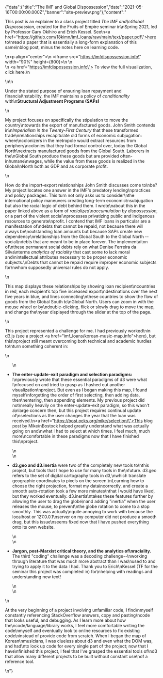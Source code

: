 {"data":{"title":"The IMF and Global Dispossession","date":"2021-05-16T00:00:00.000Z","banner":"site-preview.png"},"content":"<p>This post is an explainer to a class project titled <em>The IMF and\nGlobal Dispossession,</em> created for the Fruits of Empire seminar in\nSpring 2021, led by Professor Gary Okihiro and Erich Kessel. See\n<a href=\"https://github.com/18kimn/imf_loans/raw/main/text/paper.pdf\">here</a> to\nread a paper that is essentially a long-form explanation of this same\nblog post, minus the notes here on learning code.</p>\n<p align=\"center\">\n  <iframe src=\"https://imfdispossession.info\" width=\"90%\" height={800}>\n  </iframe>\n  <br />\n  <a href=\"https://imfdispossession.info\"> To view the full visualization, click here.</a>\n</p>\n\n<p>Under the stated purpose of ensuring loan repayment and financial\nstability, the IMF maintains a policy of <em>conditionality</em> with\n<strong>Structural Adjustment Programs (SAPs)</strong></p>\n<p>My project focuses on specifically the stipulation to move the country\ntowards the export of manufactured goods. John Smith contends in\n<em>Imperialism in the Twenty-First Century</em> that these transformed trade\nrelationships recapitulate old forms of economic subjugation: where\ncolonizers in the metropole would extract resources from periphery\ncolonies that they had formal control over, today the Global North\nextracts manufactured goods from the Global South. Laborers in the\nGlobal South produce these goods but are provided often-inhumane\nwages, while the value from these goods is realized in the Global\nNorth both as GDP and as corporate profit.</p>\n<p>How do the import-export relationships John Smith discusses come to\nbe? My project locates one answer in the IMF&#39;s predatory lending\npractices and policy packages. This turn not only asks us to consider\nthe international policy maneuvers creating long-term economic\nsubjugation but also the racial logic of debt behind them. I wrote\nabout this in the paper linked above as a form of <em>racialized\naccumulation by dispossession,</em> or a part of the violent social\nprocesses privatizing public and indigenous resources to generate\nprofit. I contend that IMF loans in particular are a manifestation of\ndebts that cannot be repaid, not because there will always be\noutstanding loan amounts but because SAPs create new dependency\nrelationships from the Global South to the Global North -- social\ndebts that are meant to be in place forever. The implementaiton of\nthese permanent social debts rely on what Denise Ferreira da Silva\nterms <em>analytics of raciality</em> that cast some to lack moral and\nintellectual attributes necessary to be proper economic subjects.\nDebts that cannot be repaid require improper economic subjects for\nwhom supposedly universal rules do not apply.</p>\n<p>This map displays these relationships by showing loan recipient\ncountries in red, each recipient’s top five increased export\ndestinations over the next five years in blue, and lines connecting\nthese countries to show the flow of goods from the Global South to\nGlobal North. Users can zoom in with the mouse wheel or by\ndouble-clicking, flick or slowly drag to move the map, and change the\nyear displayed through the slider at the top of the page.</p>\n<p>This project represented a challenge for me. I had previously worked\nin d3.js (see a project <a href=\"imf_loans/korean-music-map.info\">here</a>), but this\nproject still meant overcoming both technical and academic hurdles to\nturn something coherent in:</p>\n<ul>\n<li><p><strong>The enter-update-exit paradigm and selection paradigms:</strong> I\npreviously wrote that these essential paradigms of d3 were what I\nfocused on and tried to grasp as I hashed out another visualization\nproject. But even as I began making this map, I found myself\nforgetting the order of first selecting, then adding data, then\nentering, then appending elements. My previous project did not\nreally heavily on the enter-update-exit paradigm, so this wasn&#39;t a\nlarge concern then, but this project requires continual update of\nselections as the user changes the year that the loan was received.\n<a href=\"https://bost.ocks.org/mike/selection/\">This blog post</a> by Mike\nBostock helped greatly understand what was actually going on and\nwhat I had to select at which times. I feel much, much more\ncomfortable in these paradigms now that I have finished this\nproject.</p>\n</li>\n<li><p><strong>d3.geo and d3.inertia</strong> were two of the completely new tools to\nthis project, but tools that I hope to use for many tools in the\nfuture. d3.geo refers to the set of digital cartography tools in d3,\nwhich translate geographic coordinates to pixels on the screen.\nLearning how to choose the right projection, format my data\ncorrectly, and create a smooth auto-rotation took a few more minutes\nthat I would have liked, but they worked eventually. d3.inertia\ntakes these features further by allowing the user to drag the globe\nand adding &quot;inertia&quot; when the user releases the mouse, to prevent\nthe globe rotation to come to a stop smoothly. This was actually\nquite annoying to work with because the localhost or 127.0.0.1\nserver on my computer did not produce a smooth drag, but this issue\nseems fixed now that I have pushed everything onto its own website.</p>\n</li>\n<li><p><strong>Jargon, post-Marxist critical theory, and the analytics of\nraciality.</strong> The third &quot;coding&quot; challenge was a decoding challenge--\nworking through literature that was much more abstract than I was\nused to and trying to apply it to the data I had. Thank you to Erich\nKessel (TF for the seminar this project was completed in) for\nhelping with readings and understanding new text!</p>\n</li>\n</ul>\n<p>At the very beginning of a project involving unfamiliar code, I find\nmyself constantly referencing StackOverflow answers, copy and pasting\ncode that looks useful, and debugging. As I learn more about how the\ncode/language/library works, I feel more comfortable writing the code\nmyself and eventually look to online resources to fix existing code\ninstead of provide code from scratch. When I began the map of Korean\nmusicians, I was clueless about d3 and even what the DOM was, and had\nto look up code for every single part of the project; now that I have\nfinished this project, I feel that I&#39;ve grasped the essential tools of\nd3 that allow many different projects to be built without constant use\nof a reference tool.</p>\n"}